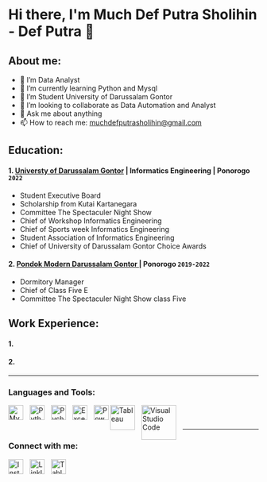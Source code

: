 # Hi there, I'm Much Def Putra Sholihin - Def Putra 👋
## About me:
- 🤔 I’m Data Analyst
- 🌱 I’m currently learning Python and Mysql
- 🔭 I’m Student University of Darussalam Gontor
- 👯 I’m looking to collaborate as Data Automation and Analyst
- 💬 Ask me about anything
- 📫 How to reach me: muchdefputrasholihin@gmail.com

## Education:

#### 1. [Universty of Darussalam Gontor](https://unida.gontor.ac.id/) | Informatics Engineering | Ponorogo `2022`

   - Student Executive Board
   - Scholarship from Kutai Kartanegara
   - Committee The Spectaculer Night Show
   - Chief of Workshop Informatics Engineering
   - Chief of Sports week Informatics Engineering
   - Student Association of Informatics Engineering
   - Chief of University of Darussalam Gontor Choice Awards
     
 #### 2. [Pondok Modern Darussalam Gontor ](https://gontor.ac.id/) |  Ponorogo `2019-2022`
   - Dormitory Manager
   - Chief of Class Five E
   - Committee The Spectaculer Night Show class Five

## Work Experience:
#### 1. 
#### 2. 
---

### Languages and Tools:

[<img align="left" alt="MySQL" width="30px" src="https://cdn.jsdelivr.net/gh/devicons/devicon/icons/mysql/mysql-original.svg" style="padding-right:10px;" />][webdev]
[<img align="left" alt="Python" width="30px" src="https://upload.wikimedia.org/wikipedia/commons/thumb/c/c3/Python-logo-notext.svg/110px-Python-logo-notext.svg.png?20100317150552" style="padding-right:10px;" />][webdev]
[<img align="left" alt="Pycharm" width="30px" src="https://upload.wikimedia.org/wikipedia/commons/thumb/1/1d/PyCharm_Icon.svg/220px-PyCharm_Icon.svg.png" style="padding-right:10px;" />][webdev]
[<img align="left" alt="Excel" width="30px" src="https://is2-ssl.mzstatic.com/image/thumb/Purple126/v4/a8/fd/5a/a8fd5a84-c6f1-355f-3b9f-6e86598efaa3/XCEL.png/1200x630bb.png" style="padding-right:10px;" />][webdev]
[<img align="left" alt="Power BI" width="30px" src="https://powerbi.microsoft.com/pictures/application-logos/svg/powerbi.svg" style="padding-right:0px;" />][webdev]
[<img align="left" alt="Tableau" width="50px" src="https://logos-world.net/wp-content/uploads/2021/10/Tableau-Symbol.png" style="padding-right:10px;" />][webdev]
[<img align="left" alt="Visual Studio Code" width="70px" src="https://www.elegantthemes.com/blog/wp-content/uploads/2019/01/000-VS-Code.png" style="padding-right:10px;" />][webdev]


<br />
<br />

---
### Connect with me:
[<img align="left" alt="Instagram" width="30px" src="https://upload.wikimedia.org/wikipedia/commons/thumb/9/95/Instagram_logo_2022.svg/640px-Instagram_logo_2022.svg.png" style="padding-right:10px;" />](https://www.instagram.com/)

[<img align="left" alt="LinkIn" width="30px" src="https://static-00.iconduck.com/assets.00/linkedin-icon-1024x1024-hayw34sa.png" style="padding-right:10px;" />](https://www.linkedin.com/in/much-def-putra-sholihin-22b071310/)

[<img align="left" alt="Tableau" width="30px" src="https://logos-world.net/wp-content/uploads/2021/10/Tableau-Symbol.png" style="padding-right:10px;" />](https://public.tableau.com/app/profile/much.def.putra.sholihin/vizzes)




[webdev]: https://github.com/muchdefputrasholihin/
